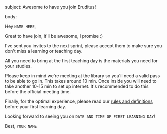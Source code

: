 subject: Awesome to have you join Eruditus!

body:

Hey `NAME HERE`,

Great to have join, it'll be awesome, I promise :)

I've sent you invites to the next sprint, please accept them to make sure you don't miss a learning or teaching day.

All you need to bring at the first teaching day is the materials you need for your studies.

Please keep in mind we're meeting at the library so you'll need a valid pass to be able to go in. This takes around 10 min. Once inside you will need to take another 10-15 min to set up internet. It's recommended to do this before the official meeting time.

Finally, for the optimal experience, please read our <a href="https://github.com/Henryvw/eruditus/blob/master/rules_and_definitions.md">rules and definitions</a> before your first learning day.

Looking forward to seeing you on `DATE AND TIME OF FIRST LEARNING DAY`!

Best,
`YOUR NAME`
